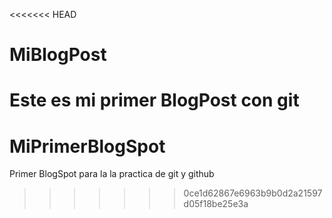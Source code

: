 <<<<<<< HEAD
# MiBlogPost
Este es mi primer BlogPost con git
=======
# MiPrimerBlogSpot
Primer BlogSpot para la la practica de git y github
>>>>>>> 0ce1d62867e6963b9b0d2a21597d05f18be25e3a
